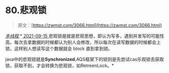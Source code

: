 <!--yml
category: 未分类
date: 0001-01-01 00:00:00
-->

# 80.悲观锁

> 原文：[https://zwmst.com/3066.html](https://zwmst.com/3066.html)

   [ *多线程* ](https://zwmst.com/%e5%a4%9a%e7%ba%bf%e7%a8%8b)*[ <time datetime="2021-09-15T23:27:22+08:00"> 2021-09-15 </time> ](https://zwmst.com/3066.html)  悲观锁是就是悲观思想，即认为写多，遇到并发写的可能性高，每次去拿数据的时候都认为别人会修改，所以每次在读写数据的时候都会上锁，这样别人想读写这个数据就会 block 直到拿到锁。

java中的悲观锁就是**Synchronized**,AQS框架下的锁则是先尝试cas乐观锁去获取锁，获取不到，才会转换为悲观锁，如RetreenLock。*